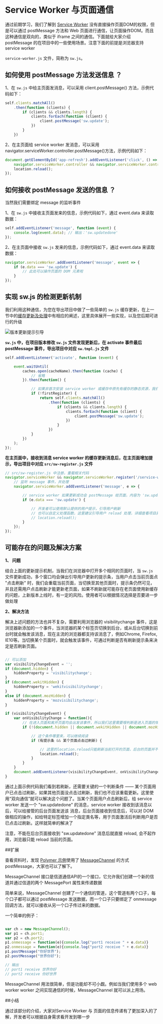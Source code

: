 # Service Worker 与页面通信

通过前期学习，我们了解到 [Service Worker](https://developers.google.com/web/fundamentals/getting-started/primers/service-workers?hl=zh-cn) 没有直接操作页面DOM的权限，但是可以通过 postMessage 方法和 Web 页面进行通信，让页面操作DOM。而且这种通信是双向的，类似于 iframe 之间的通信。下面就给大家介绍 postMessage 的在项目中的一些使用场景。注意下面的前提是浏览器支持 service worker

`service-worker.js` 文件，简称为 `sw.js`。


## 如何使用 postMessage 方法发送信息 ？

1、在 `sw.js` 中给主页面发消息，可以采用 client.postMessage() 方法，示例代码如下：

```js
self.clients.matchAll()
    .then(function (clients) {
        if (clients && clients.length) {
            clients.forEach(function (client) {
                client.postMessage('sw.update');
            })
        }
    })
```


2、在主页面给 service worker 发消息，可以采用 navigator.serviceWorker.controller.postMessage()方法，示例代码如下：

```js
document.getElementById('app-refresh').addEventListener('click', () => {
    navigator.serviceWorker.controller && navigator.serviceWorker.controller.postMessage('sw.updatedone');
    location.reload();
});
```


## 如何接收 postMessage 发送的信息 ？

当然我们需要绑定 message 的监听事件

1、在 `sw.js` 中接收主页面发来的信息，示例代码如下，通过 event.data 来读取数据：

```js
self.addEventListener('message', function (event) {
    console.log(event.data); // 输出：'sw.updatedone'
});
```

2、在主页面中接收 `sw.js` 发来的信息，示例代码如下，通过 event.data 来读取数据：

```js
navigator.serviceWorker.addEventListener('message', event => {
    if (e.data === 'sw.update') {
        // 此处可以操作页面的 DOM 元素啦
    }
});
```


## 实现 sw.js 的检测更新机制

我们利用这种通信，为您在导出项目中做了一些简单的 `sw.js` 缓存更新，在上一节中的[缓存更新及处理](./05-service-worker-maintenance#缓存更新难题及处理)中有相应的阐述，这里具体展开一些实现，以及您后期可进行的升级

![版本更新提示引导](./images/refreshTip.png)

**`sw.js` 中，在项目版本修改 `sw.js` 文件发现更新后，在 activate 事件最后 postMessage 事件，导出项目中对应 `sw.tmpl.js` 文件**

```js
self.addEventListener('activate', function (event) {

    event.waitUntil(
        caches.open(cacheName).then(function (cache) {
            // 省略
        }).then(function() {

            // 如果非首次安装 service worker 或缓存中原先有缓存的静态资源，我们需要通知主页面，sw.js有更新，提示用户点击刷新页面
            if (!firstRegister) {
                return self.clients.matchAll()
                    .then(function (clients) {
                        if (clients && clients.length) {
                            clients.forEach(function (client) {
                                client.postMessage('sw.update');
                            })
                        }
                    })
            }
        })
    );
});
```

**在主页面中，接收到消息 service worker 的缓存更新消息后，在主页面增加提示，导出项目中对应 `src/sw-register.js` 文件**

```js
// src/sw-register.js 中注册，重载相关代码
navigator.serviceWorker && navigator.serviceWorker.register('/service-worker.js').then(() => {
    // 监听 message 事件，并处理
    navigator.serviceWorker.addEventListener('message', e => {

        // service worker 如果更新成功会 postMessage 给页面，内容为 'sw.update'
        if (e.data === 'sw.update') {

            // 开发者可以使用默认提供的用户提示，引导用户刷新
            // 也可以自定义处理函数，这里建议引导用户 reload 处理，详细查看项目具体文件
            // location.reload();
        }
    });
});
```


## 可能存在的问题及解决方案

**1、 问题**

结合上面的更新提示机制，当我们在浏览器中打开多个相同的页面时，当 `sw.js` 文件更新成功，多个窗口均会弹出引导用户更新的提示条，当用户点击当前页面点 "点击刷新" 时，我们会重载当前页面，当切换至其他页面时，提示条仍然可见，并且还需用户点击刷新才能更新老页面，如果不刷新就可能存在老页面使用新缓存的问题，上新版本上线时，有一定的风险。使用者可以根据情况选择是否要进一步做处理

**2、解决方法**

解决上述问题的方法也并不复杂，需要利用浏览器的 visibilitychange 事件，这是浏览器新添加的一个事件，当浏览器的某个标签页切换到后台，或从后台切换到前台时就会触发该消息，现在主流的浏览器都支持该消息了，例如Chrome, Firefox, IE10等。当切换某个页面时，就会触发该事件，可通过判断是否有刷新提示条来决定是否刷新页面。


```js

// 可以添加
var visibilityChangeEvent = '';
if (document.hidden) {
    hiddenProperty = 'visibilitychange';
}
if (document.wekitHidden) {
    hiddenProperty = 'wekitvisibilitychange';
}
else if (document.mozHidden) {
    hiddenProperty = 'mozvisibilitychange';
}

if (visibilityChangeEvent) {
    var onVisibilityChange = function(){
        // 在进入页面和离开页面均会出发该事件，所以我们这里需要哦判断是进入页面的情况才做处理
        if (!(document.hidden || document.wekitHidden || document.mozHidden)) {

            // 这个条件哪里来，可以继续阅读
            if (有提示条 && 某个页面点击过刷新) {

                // 这里的location.reload只能刷新当前打开的页面，后台的页面并不起作用
                location.reload();
            }
        }
    }
    document.addEventListener(visibilityChangeEvent, onVisibilityChange);
}
```

通过上面示例代码我们看到若刷新，还需要关键的一个判断条件 —— 某个页面用户已点击过刷新，如果其他页面没点击过刷新，我们也不应该重载更新。这里使用“双向通信”就可以解决这个问题了。当某个页面用户点击刷新后，给 service worker 发送一个 "sw.updatedone" 的消息，service worker 接收到该消息以后，可以给接管的后台页面发送该 消息，后台页面接收到信息后，可以对 DOM 做相应的操作，如给特定标签增加一个指定类名等，用于页面激活后判断用户是否已点击过刷新。这样就简单的解决了

注意，不能在后台页面接收到 "sw.updatedone" 消息后就直接 reload, 会不起作用，浏览器只能 reload 当前的页面。

##扩展

查看资料时，发现 [Polymer 示例](https://github.com/StartPolymer/progressive-web-app-template)使用了 [MessageChannel](https://developer.mozilla.org/zh-CN/docs/Web/API/MessageChannel) 的方式 postMessage，大家也可以了解下。

MessageChannel 接口是信道通信API的一个接口，它允许我们创建一个新的信道并通过信道的两个 MessagePort 属性来传递数据

简单来说，MessageChannel 创建了一个通信的管道，这个管道有两个口子，每个口子都可以通过 postMessage 发送数据，而一个口子只要绑定了 onmessage 回调方法，就可以接收从另一个口子传过来的数据。

一个简单的例子：
```js

var ch = new MessageChannel();
var p1 = ch.port1;
var p2 = ch.port2;
p1.onmessage = function(e){console.log("port1 receive " + e.data)}
p2.onmessage = function(e){console.log("port2 receive " + e.data)}
p1.postMessage("你好世界");
p2.postMessage("世界你好");

// 输出
// port1 receive 世界你好
// port2 receive 你好世界

```

MessageChannel 用法很简单，但是功能却不可小觑。例如当我们使用多个 web worker   worker 之间实现通信的时候，MessageChannel 就可以派上用场。

##小结

通过该部分的介绍，大家对Service Worker 与 页面的信息传递有了更加深入的了解，开发者可以根据自身需求看开发到哪一步










